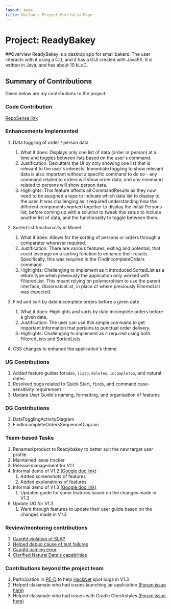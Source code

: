 ```yaml
---
layout: page
title: Declan's Project Portfolio Page
---
```


# Project: ReadyBakey

##Overview
ReadyBakey is a desktop app for small bakers.  The user interacts with it using a CLI, and it has a GUI created with JavaFX. It is written in Java, and has about 10 kLoC.

## Summary of Contributions
Given below are my contributions to the project.

### Code Contribution
[RepoSense link](https://nus-cs2103-ay2122s2.github.io/tp-dashboard/?search=declanleeler&breakdown=true&sort=groupTitle&sortWithin=title&since=2022-02-18&timeframe=commit&mergegroup=&groupSelect=groupByRepos&checkedFileTypes=docs~functional-code~test-code~other&tabOpen=true&tabType=authorship&tabAuthor=declanleeler&tabRepo=AY2122S2-CS2103-F09-4%2Ftp%5Bmaster%5D&authorshipIsMergeGroup=false&authorshipFileTypes=docs~functional-code~test-code~other&authorshipIsBinaryFileTypeChecked=false)

### Enhancements Implemented
1. Data toggling of order / person data
   1. What it does: Displays only one list of data (order or person) at a time and toggles between lists based on the user's command.
   2. Justification: Declutters the UI by only showing one list that is relevant to the user's interests. Immediate toggling to show relevant data is also important without a specific command to do so - any command related to orders will show order data, and any command related to persons will show person data.
   3. Highlights: This feature affects all CommandResults as they now need to be assigned a type to indicate which data list to display to the user. 
      It was challenging as it required understanding how the different components worked together to display the initial Persons list, before coming up with a solution to tweak this setup to include another list of data,
      and the functionality to toggle between them.
   

2. Sorted list functionality in Model
   1. What it does: Allows for the sorting of persons or orders through a comparator wherever required.
   2. Justification: There are various features, exiting and potential, that could leverage on a sorting function to enhance their results. Specifically, this was required in the FindIncompleteOrders command. 
   3. Highlights: Challenging to implement as it introduced SortedList as a return type when previously the application only worked with FilteredList.
      This meant relying on polymorphism to use the parent interface, ObservableList, in place of where previously FilteredList was expected.

   
3. Find and sort by date incomplete orders before a given date
   1. What it does: Highlights and sorts by date incomplete orders before a given date.
   2. Justification: The user can use this simple command to get important information that pertains to punctual order delivery.
   3. Highlights: Challenging to implement as it required using both FilteredLists and SortedLists.
   

4. CSS changes to enhance the application's theme

### UG Contributions
1. Added feature guides for`addo`, `listo`, `deleteo`, `incompleteo`, and natural dates
2. Resolved bugs related to Quick Start, `findo`, and command case-sensitivity requirement
3. Update User Guide's naming, formatting, and organisation of features

### DG Contributions
1. DataTogglingActivityDiagram
2. FindIncompleteOrdersSequenceDiagram

### Team-based Tasks
1. Renamed product to Readybakey to better suit the new target user profile
2. Maintained issue tracker
3. Release management for V1.1
4. Informal demo of V1.2 [(Google doc link)](https://docs.google.com/document/d/1XVM0yKcbUT28I7p_NQd5p5lgvAUocCPFuJ3BB7s63lk/edit#heading=h.4y8l5hhmuf6g)
   1. Added screenshots of features
   2. Added explanations of features
5. Informal demo of V1.3 [(Google doc link)](https://docs.google.com/document/d/1tTXY-lm5M15URXhf_RbOpxJCVG8-GQD86Q2zDqTp1tM/edit)
   1. Updated guide for some features based on the changes made in V1.3
6. Update UG for V1.3
   1. Went through features to update their user guide based on the changes made in V1.3

### Review/mentoring contributions
1. [Caught violation of SLAP](https://github.com/AY2122S2-CS2103-F09-4/tp/pull/234)
2. [Helped debug cause of test failures](https://github.com/AY2122S2-CS2103-F09-4/tp/pull/117)
3. [Caught naming error](https://github.com/AY2122S2-CS2103-F09-4/tp/pull/235)
4. [Clarified Natural Date's capabilities](https://github.com/AY2122S2-CS2103-F09-4/tp/pull/141)

### Contributions beyond the project team
1. Participation in [PE-D](https://github.com/declanleeler/ped/issues) to help [HackNet](https://github.com/AY2122S2-CS2103T-W13-3/tp) spot bugs in V1.3
2. Helped classmate who had issues launching jar application [(Forum issue here)](https://github.com/nus-cs2103-AY2122S2/forum/issues/156#issuecomment-1040412152)
3. Helped classmate who had issues with Gradle Checkstyles [(Forum issue here)](https://github.com/nus-cs2103-AY2122S2/forum/issues/95#issuecomment-1029092057)
